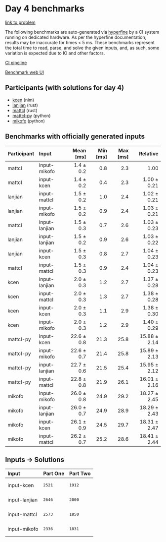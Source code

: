 # Day 4 benchmarks

[link to problem](https://adventofcode.com/2024/day/4)

The following benchmarks are auto-generated via
[hyperfine](https://github.com/sharkdp/hyperfine) by a CI system running on
dedicated hardware. As per the hyperfine documentation, results may be
inaccurate for times < 5 ms. These benchmarks represent the total time to read,
parse, and solve the given inputs, and, as such, some variation is expected due
to IO and other factors.

[CI pipeline](http://ci.papercode.net:8080/teams/main/pipelines/aoc2024)

[Benchmark web UI](https://aoc.ancalagon.black)


## Participants (with solutions for day 4)

- [kcen](https://github.com/kcen/aoc2024) (nim)
- [lanjian](https://github.com/lanjian/aoc-2024) (rust)
- [mattcl](https://github.com/mattcl/aoc2024) (rust)
- [mattcl-py](https://github.com/mattcl/aoc2024-py) (python)
- [mikofo](https://github.com/mikofo/aoc2024) (python)


## Benchmarks with officially generated inputs

| Participant | Input | Mean [ms] | Min [ms] | Max [ms] | Relative |
|:---|:---|---:|---:|---:|---:|
| mattcl | input-mikofo | 1.4 ± 0.2 | 0.8 | 2.3 | 1.00 |
| mattcl | input-kcen | 1.4 ± 0.2 | 0.4 | 2.3 | 1.00 ± 0.21 |
| lanjian | input-mattcl | 1.5 ± 0.2 | 1.0 | 2.4 | 1.02 ± 0.21 |
| lanjian | input-mikofo | 1.5 ± 0.2 | 0.9 | 2.4 | 1.03 ± 0.21 |
| mattcl | input-lanjian | 1.5 ± 0.3 | 0.7 | 2.6 | 1.03 ± 0.23 |
| lanjian | input-lanjian | 1.5 ± 0.2 | 0.9 | 2.6 | 1.03 ± 0.22 |
| lanjian | input-kcen | 1.5 ± 0.3 | 0.8 | 2.7 | 1.04 ± 0.23 |
| mattcl | input-mattcl | 1.5 ± 0.3 | 0.9 | 2.4 | 1.04 ± 0.23 |
| kcen | input-lanjian | 2.0 ± 0.3 | 1.2 | 2.7 | 1.37 ± 0.28 |
| kcen | input-mattcl | 2.0 ± 0.3 | 1.3 | 2.7 | 1.38 ± 0.28 |
| kcen | input-kcen | 2.0 ± 0.3 | 1.1 | 2.9 | 1.38 ± 0.30 |
| kcen | input-mikofo | 2.0 ± 0.3 | 1.2 | 2.9 | 1.40 ± 0.29 |
| mattcl-py | input-kcen | 22.6 ± 0.8 | 21.3 | 25.8 | 15.88 ± 2.14 |
| mattcl-py | input-mikofo | 22.6 ± 0.7 | 21.4 | 25.8 | 15.89 ± 2.13 |
| mattcl-py | input-lanjian | 22.7 ± 0.6 | 21.5 | 25.4 | 15.95 ± 2.12 |
| mattcl-py | input-mattcl | 22.8 ± 0.8 | 21.9 | 26.1 | 16.01 ± 2.16 |
| mikofo | input-mikofo | 26.0 ± 0.8 | 24.9 | 29.2 | 18.27 ± 2.45 |
| mikofo | input-lanjian | 26.0 ± 0.7 | 24.9 | 28.9 | 18.29 ± 2.43 |
| mikofo | input-kcen | 26.1 ± 0.9 | 24.5 | 29.7 | 18.31 ± 2.47 |
| mikofo | input-mattcl | 26.2 ± 0.7 | 25.2 | 28.6 | 18.41 ± 2.44 |


## Inputs -> Solutions

| Input | Part One | Part Two |
|:---|:---|:---|
|input-kcen|<pre>2521</pre>|<pre>1912</pre>|
|input-lanjian|<pre>2646</pre>|<pre>2000</pre>|
|input-mattcl|<pre>2573</pre>|<pre>1850</pre>|
|input-mikofo|<pre>2336</pre>|<pre>1831</pre>|